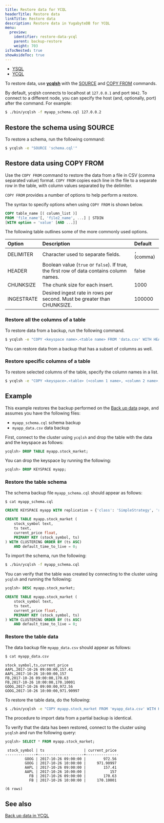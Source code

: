```yaml
---
title: Restore data for YCQL
headerTitle: Restore data
linkTitle: Restore data
description: Restore data in YugabyteDB for YCQL
menu:
  preview:
    identifier: restore-data-ycql
    parent: backup-restore
    weight: 703
isTocNested: true
showAsideToc: true
---
```


<ul class="nav nav-tabs-alt nav-tabs-yb">
  <li >
    <a href="../restore-data/" class="nav-link">
      <i class="icon-postgres" aria-hidden="true"></i>
      YSQL
    </a>
  </li>
  <li >
    <a href="../restore-data-ycql/" class="nav-link active">
      <i class="icon-cassandra" aria-hidden="true"></i>
      YCQL
    </a>
  </li>
</ul>

To restore data, use [**ycqlsh**](../../../admin/ycqlsh/) with the [SOURCE](../../../admin/ycqlsh/#source) and [COPY FROM](../../../admin/ycqlsh/#copy-from) commands.

By default, ycqlsh connects to localhost at `127.0.0.1` and port `9042`. To connect to a different node, you can specify the host (and, optionally, port) after the command. For example:

```sh
$ ./bin/ycqlsh -f myapp_schema.cql 127.0.0.2
```

## Restore the schema using SOURCE

To restore a schema, run the following command:

```sh
$ ycqlsh -e "SOURCE 'schema.cql'"
```

## Restore data using COPY FROM

Use the `COPY FROM` command to restore the data from a file in CSV (comma separated value) format. `COPY FROM` copies each line in the file to a separate row in the table, with column values separated by the delimiter.

`COPY FROM` provides a number of options to help perform a restore.

The syntax to specify options when using `COPY FROM` is shown below.

```sql
COPY table_name [( column_list )]
FROM 'file_name'[, 'file2_name', ...] | STDIN
[WITH option = 'value' [AND ...]]
```

The following table outlines some of the more commonly used options.

| Option  | Description | Default |
| :--------------- | :---------------- | :---------------- |
| DELIMITER | Character used to separate fields. | `,` (comma) |
| HEADER    | Boolean value (`true` or `false`). If true, the first row of data contains column names. | false |
| CHUNKSIZE | The chunk size for each insert. | 1000 |
| INGESTRATE | Desired ingest rate in rows per second. Must be greater than CHUNKSIZE. | 100000 |

### Restore all the columns of a table

To restore data from a backup, run the following command.

```sh
$ ycqlsh -e "COPY <keyspace name>.<table name> FROM 'data.csv' WITH HEADER = TRUE ;"
```

You can restore data from a backup that has a subset of columns as well.

### Restore specific columns of a table

To restore selected columns of the table, specify the column names in a list.

```sh
$ ycqlsh -e "COPY <keyspace>.<table> (<column 1 name>, <column 2 name>, ...) FROM 'data.csv' WITH HEADER = TRUE;"
```

## Example

This example restores the backup performed on the [Back up data](../back-up-data-ycql/#example) page, and assumes you have the following files:

- `myapp_schema.cql` schema backup
- `myapp_data.csv` data backup

First, connect to the cluster using `ycqlsh` and drop the table with the data and the keyspace as follows:

```sql
ycqlsh> DROP TABLE myapp.stock_market;
```

You can drop the keyspace by running the following:

```sql
ycqlsh> DROP KEYSPACE myapp;
```

### Restore the table schema

The schema backup file `myapp_schema.cql` should appear as follows:

```sh
$ cat myapp_schema.cql
```

```sql
CREATE KEYSPACE myapp WITH replication = {'class': 'SimpleStrategy', 'replication_factor': '3'}  AND durable_writes = true;

CREATE TABLE myapp.stock_market (
    stock_symbol text,
    ts text,
    current_price float,
    PRIMARY KEY (stock_symbol, ts)
) WITH CLUSTERING ORDER BY (ts ASC)
    AND default_time_to_live = 0;
```

To import the schema, run the following:

```sh
$ ./bin/ycqlsh -f myapp_schema.cql
```

You can verify that the table was created by connecting to the cluster using `ycqlsh` and running the following:

```sql
ycqlsh> DESC myapp.stock_market;
```

```sql
CREATE TABLE myapp.stock_market (
    stock_symbol text,
    ts text,
    current_price float,
    PRIMARY KEY (stock_symbol, ts)
) WITH CLUSTERING ORDER BY (ts ASC)
    AND default_time_to_live = 0;
```

### Restore the table data

The data backup file `myapp_data.csv` should appear as follows:

```sh
$ cat myapp_data.csv
```

```output
stock_symbol,ts,current_price
AAPL,2017-10-26 09:00:00,157.41
AAPL,2017-10-26 10:00:00,157
FB,2017-10-26 09:00:00,170.63
FB,2017-10-26 10:00:00,170.10001
GOOG,2017-10-26 09:00:00,972.56
GOOG,2017-10-26 10:00:00,971.90997
```

To restore the table data, do the following:

```sh
$ ./bin/ycqlsh -e "COPY myapp.stock_market FROM 'myapp_data.csv' WITH HEADER = TRUE ;"
```

The procedure to import data from a partial backup is identical.

To verify that the data has been restored, connect to the cluster using `ycqlsh` and run the following query:

```sql
ycqlsh> SELECT * FROM myapp.stock_market;
```

```output
 stock_symbol | ts                  | current_price
--------------+---------------------+---------------
         GOOG | 2017-10-26 09:00:00 |        972.56
         GOOG | 2017-10-26 10:00:00 |     971.90997
         AAPL | 2017-10-26 09:00:00 |        157.41
         AAPL | 2017-10-26 10:00:00 |           157
           FB | 2017-10-26 09:00:00 |        170.63
           FB | 2017-10-26 10:00:00 |     170.10001

(6 rows)
```

## See also

[Back up data in YCQL](../back-up-data-ycql/)
